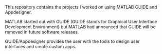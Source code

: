 This repository contains the projects I worked on using MATLAB GUIDE and Appdesigner. 

MATLAB started out with GUIDE (GUIDE stands for Graphical User Interface Development Environment) but MATLAB had announced that GUIDE will be removed in future software releases.

GUIDE/Appdesigner provides the user with the tools to design user interfaces and create custom apps.
